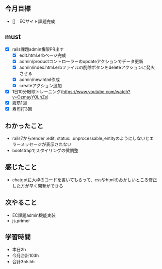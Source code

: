 ## 今月目標
- []　ECサイト課題完成 




## must
- [x] rails課題admin権限PR出す
  - [x] edit.html.erbページ完成
  - [x] admin/productコントローラーのupdateアクションでデータ更新
  - [x] admin/index.html.erbファイルの削除ボタンをdeleteアクションに発火させる
  - [x] admin/new.html作成
  - [x] createアクション追加
  
- [x] 1日10分眼球トレーニング(https://www.youtube.com/watch?v=OzmayYOLhZs)
- [x] 腹筋1回
- [x] 寿司打3回

## わかったこと
- rails7からrender :edit, status: :unprocessable_entityのようにしないとエラーメッセージが表示されない
- bootstrapでスタイリングの微調整


## 感じたこと
- chatgptに大枠のコードを書いてもらって、cssやhtmlのおかしいところ修正した方が早く開発ができる
  


  

## 次やること
  - EC課題admin機能実装
  - js,primer

  

 

## 学習時間
  - 本日2h
  - 今月合計103h
  - 合計355.5h
